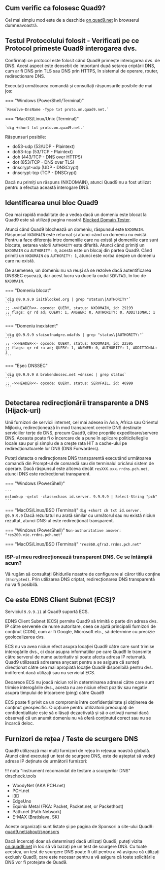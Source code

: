 ## Cum verific ca folosesc Quad9?

Cel mai simplu mod este de a deschide [on.quad9.net](https://on.quad9.net) în browserul dumneavoastră.

## Testul Protocolului folosit - Verificati pe ce Protocol primeste Quad9 interogarea dvs.

Confirmați ce protocol este folosit când Quad9 primește interogarea dvs. de DNS. Acest aspect este deosebit de important după setarea criptării DNS, cum ar fi DNS prin TLS sau DNS prin HTTPS, în sistemul de operare, router, redirectionare DNS.

Executați următoarea comandă și consultați răspunsurile posibile de mai jos:

=== "Windows (PowerShell/Terminal)"

    `Resolve-DnsName -Type txt proto.on.quad9.net.`
=== "MacOS/Linux/Unix (Terminal)"

    `dig +short txt proto.on.quad9.net.`

Răspunsuri posibile:

* do53-udp (53/UDP - Plaintext)
* do53-tcp (53/TCP - Plaintext)
* doh (443/TCP - DNS over HTTPS)
* dot (853/TCP - DNS over TLS)
* dnscrypt-udp (UDP - DNSCrypt)
* dnscrypt-tcp (TCP - DNSCrypt)

Dacă nu primiți un răspuns (NXDOMAIN), atunci Quad9 nu a fost utilizat pentru a efectua această interogare DNS.

## Identificarea unui bloc Quad9

Cea mai rapidă modalitate de a vedea dacă un domeniu este blocat la Quad9 este să utilizați pagina noastră [Blocked Domain Tester](https://quad9.net/result).

Atunci când Quad9 blochează un domeniu, răspunsul este `NXDOMAIN`. Răspunsul `NXDOMAIN` este returnat și atunci când un domeniu nu există. Pentru a face diferența între domeniile care nu există și domeniile care sunt blocate, setarea valorii `AUTHORITY` este diferită.  Atunci când primiți un `NXDOMAIN` cu `AUTHORITY: 0`, acesta este un blocaj din partea Quad9. Când primiți un `NXDOMAIN` *cu* `AUTHORITY: 1`, atunci este vorba despre un domeniu care nu există.

De asemenea, un domeniu nu va reuși să se rezolve dacă autentificarea DNSSEC eșuează, dar acest lucru va duce la codul `SERVFAIL` în loc de `NXDOMAIN`.


=== "Domeniu blocat"

    `dig @9.9.9.9 isitblocked.org | grep "status\|AUTHORITY"`
    ```
    ;; ->>HEADER<<- opcode: QUERY, status: NXDOMAIN, id: 29193
    ;; flags: qr rd ad; QUERY: 1, ANSWER: 0, AUTHORITY: 0, ADDITIONAL: 1
    ```
=== "Domeniu inexistent"

    `dig @9.9.9.9 sfaisofnadgre.odafds | grep "status\|AUTHORITY:"`
    ```
    ;; ->>HEADER<<- opcode: QUERY, status: NXDOMAIN, id: 22595
    ;; flags: qr rd ra ad; QUERY: 1, ANSWER: 0, AUTHORITY: 1, ADDITIONAL: 1
    ```
=== "Eșec DNSSEC"
    
    `dig @9.9.9.9 A brokendnssec.net +dnssec | grep status`
    ```
    ;; ->>HEADER<<- opcode: QUERY, status: SERVFAIL, id: 40999
    ```

## Detectarea redirecționării transparente a DNS (Hijack-uri)

Unii furnizori de servicii internet, cel mai adesea în Asia, Africa sau Orientul Mijlociu, redirecționează în mod transparent cererile DNS destinate serviciilor terțe de DNS, precum Quad9, către propriile expeditoare/servere DNS. Aceasta poate fi o încercare de a pune în aplicare politicile/legile locale sau pur și simplu de a crește rata HIT a cache-ului pe redirecționatoarele lor DNS (DNS Forwarders).

Puteți detecta o redirecționare DNS transparentă executând următoarea comandă din Prompt-ul de comandă sau din terminalul oricărui sistem de operare. Dacă răspunsul este altceva decât `resXXX.xxx.rrdns.pch.net`, atunci DNS este redirecționat transparent.

=== "Windows (PowerShell)"

    ```
    nslookup -q=txt -class=chaos id.server. 9.9.9.9 | Select-String "pch"
    ```

=== "MacOS/Linux/BSD (Terminal)"
    ```
    dig +short ch txt id.server. @9.9.9.9
    ```
Dacă rezultatul nu arată similar cu următorul sau nu există niciun rezultat, atunci DNS-ul este redirecționat transparent.

=== "Windows (PowerShell)"
    ```
    Non-authoritative answer:
    "res200.vie.rrdns.pch.net"
    ```

=== "MacOS/Linux/BSD (Terminal)"
    ```
    "res860.qfra3.rrdns.pch.net"
    ```
### ISP-ul meu redirecționează transparent DNS. Ce se întâmplă acum?

Vă rugăm să consultați Ghidurile noastre de configurare al căror titlu conține `(Encrypted)`. Prin utilizarea DNS criptat, redirecționarea DNS transparentă nu va fi posibilă.

## Ce este EDNS Client Subnet (ECS)?

Serviciul `9.9.9.11` al Quad9 suportă ECS.

EDNS Client Subnet (ECS) permite Quad9 să trimită o parte din adresa dvs. IP către serverele de nume autoritare, ceea ce ajută principalii furnizori de conținut (CDN), cum ar fi Google, Microsoft etc., să determine cu precizie geolocalizarea dvs.

ECS nu va avea niciun efect asupra locației Quad9 către care sunt trimise interogările dvs., ci doar asupra informațiilor pe care Quad9 le transmite către serverul de nume autoritativ și poate afecta adresa IP returnată. Quad9 utilizează adresarea anycast pentru a se asigura că sunteți direcționat către cea mai apropiată locație Quad9 disponibilă pentru dvs. indiferent dacă utilizați sau nu serviciul ECS.

Deoarece ECS nu joacă niciun rol în determinarea adresei către care sunt trimise interogările dvs., acesta nu are niciun efect pozitiv sau negativ asupra timpului de întoarcere (ping) către Quad9

ECS poate fi privit ca un compromis între confidențialitate și obținerea de conținut geospecific. O opțiune pentru utilizatorii preocupați de confidențialitate este să o lăsați dezactivată și să o activați numai dacă observați că un anumit domeniu nu vă oferă conținutul corect sau nu se încarcă deloc.

## Furnizori de rețea / Teste de scurgere DNS

Quad9 utilizează mai mulți furnizori de rețea în rețeaua noastră globală. Atunci când executați un test de scurgere DNS, este de așteptat să vedeți adrese IP deținute de următorii furnizori:

!!! nota "Instrument recomandat de testare a scurgerilor DNS"
    [dnscheck.tools](https://dnscheck.tools/)

* WoodyNet (AKA PCH.net)
* PCH.net
* i3D
* EdgeUno
* Equinix Metal (FKA: Packet, Packet.net, or Packethost)
* Path.net (Path Network)
* E-MAX (Bratislava, SK)

Aceste organizații sunt listate și pe pagina de Sponsori a site-ului Quad9: [quad9.net/about/sponsors](https://quad9.net/about/sponsors)

Dacă încercați doar să determinați dacă utilizați Quad9, puteți vizita [on.quad9.net](https://on.quad9.net) în loc să vă bazați pe un test de scurgere DNS. Cu toate acestea, un test de scurgere DNS poate fi util pentru a vă asigura că utilizați exclusiv Quad9, care este necesar pentru a vă asigura că toate solicitările DNS vor fi protejate de Quad9.